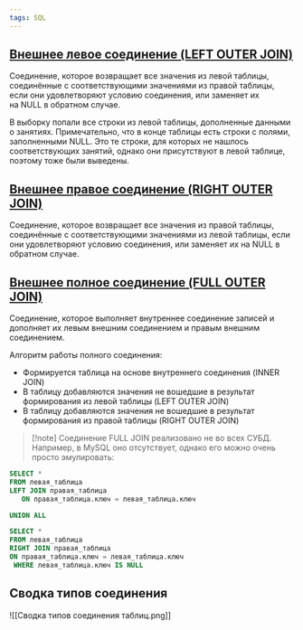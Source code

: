 ```yaml
---
tags: SQL
--- 
```

## [Внешнее левое соединение (LEFT OUTER JOIN)](https://sql-academy.org/ru/guide/outer-join#vneshnee-levoe-soedinenie-(left-outer-join))

Соединение, которое возвращает все значения из левой таблицы, соединённые с соответствующими значениями из правой таблицы, если они удовлетворяют условию соединения, или заменяет их на NULL в обратном случае.

В выборку попали все строки из левой таблицы, дополненные данными о занятиях. Примечательно, что в конце таблицы есть строки с полями, заполненными NULL. Это те строки, для которых не нашлось соответствующих занятий, однако они присутствуют в левой таблице, поэтому тоже были выведены.
## [Внешнее правое соединение (RIGHT OUTER JOIN)](https://sql-academy.org/ru/guide/outer-join#vneshnee-pravoe-soedinenie-(right-outer-join))

Соединение, которое возвращает все значения из правой таблицы, соединённые с соответствующими значениями из левой таблицы, если они удовлетворяют условию соединения, или заменяет их на NULL в обратном случае.

##  [Внешнее полное соединение (FULL OUTER JOIN)](https://sql-academy.org/ru/guide/outer-join#vneshnee-polnoe-soedinenie-(full-outer-join))

Соединение, которое выполняет внутреннее соединение записей и дополняет их левым внешним соединением и правым внешним соединением.

Алгоритм работы полного соединения:

- Формируется таблица на основе внутреннего соединения (INNER JOIN)
- В таблицу добавляются значения не вошедшие в результат формирования из левой таблицы (LEFT OUTER JOIN)
- В таблицу добавляются значения не вошедшие в результат формирования из правой таблицы (RIGHT OUTER JOIN)

>[!note] Соединение FULL JOIN реализовано не во всех СУБД. Например, в MySQL оно отсутствует, однако его можно очень просто эмулировать:
```sql
SELECT *
FROM левая_таблица
LEFT JOIN правая_таблица
   ON правая_таблица.ключ = левая_таблица.ключ

UNION ALL

SELECT *
FROM левая_таблица
RIGHT JOIN правая_таблица
ON правая_таблица.ключ = левая_таблица.ключ
 WHERE левая_таблица.ключ IS NULL
```

## Сводка типов соединения
![[Сводка типов соединения таблиц.png]]

